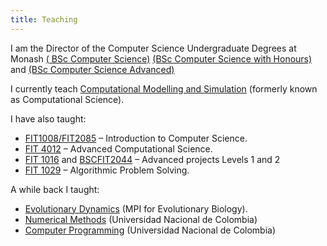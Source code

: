```yaml
---
title: Teaching
---
```


I am the Director of the Computer Science Undergraduate Degrees at Monash
[( BSc Computer Science)](https://www.monash.edu/study/courses/find-a-course/2020/computer-science-c2001) [(BSc Computer Science with Honours)](https://www.monash.edu/study/courses/find-a-course/2020/computer-science-advanced-c3001?domestic=true) and [(BSc Computer Science Advanced)](https://www.monash.edu/study/courses/find-a-course/2020/computer-science-advanced-c3001?domestic=true)

I currently teach [Computational Modelling and Simulation](https://handbook.monash.edu/2020/units/FIT3139) (formerly known as Computational Science).

I have also taught:

- [FIT1008/FIT2085](http://www.monash.edu.au/pubs/2014handbooks/units/FIT1008.html) – Introduction to Computer Science.
- [FIT 4012](http://www.monash.edu.au/pubs/handbooks/units/FIT4012.html) – Advanced Computational Science.
- [FIT 1016](http://www.monash.edu.au/pubs/2014handbooks/units/FIT1016.html) and [BSCFIT2044](http://www.monash.edu.au/pubs/2014handbooks/units/FIT2044.html) – Advanced projects Levels 1 and 2
- [FIT 1029](http://www.monash.edu.au/pubs/2014handbooks/units/FIT1029.html) – Algorithmic Problem Solving.

A while back I taught:

- [Evolutionary Dynamics](http://www.evolbio.mpg.de/) (MPI for Evolutionary Biology).
- [Numerical Methods](http://www.unal.edu.co/) (Universidad Nacional de Colombia)
- [Computer Programming](http://www.unal.edu.co/) (Universidad Nacional de Colombia)
